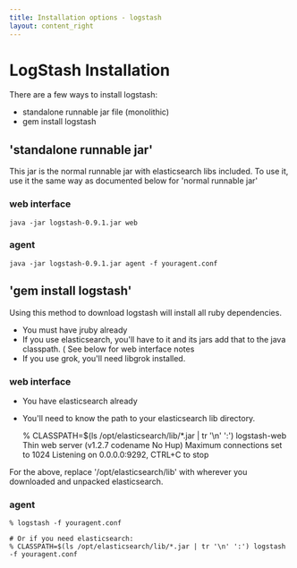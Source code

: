 ```yaml
---
title: Installation options - logstash
layout: content_right
---
```

# LogStash Installation

There are a few ways to install logstash:

* standalone runnable jar file  (monolithic)
* gem install logstash

## 'standalone runnable jar'

This jar is the normal runnable jar with elasticsearch libs included. To use
it, use it the same way as documented below for 'normal runnable jar'

### web interface

    java -jar logstash-0.9.1.jar web

### agent 

    java -jar logstash-0.9.1.jar agent -f youragent.conf

## 'gem install logstash'

Using this method to download logstash will install all ruby dependencies.

* You must have jruby already
* If you use elasticsearch, you'll have to it and its jars add that to the java
  classpath. ( See below for web interface notes 
* If you use grok, you'll need libgrok installed.

### web interface

* You have elasticsearch already
* You'll need to know the path to your elasticsearch lib directory.

    % CLASSPATH=$(ls /opt/elasticsearch/lib/*.jar | tr '\n' ':')  logstash-web
   Thin web server (v1.2.7 codename No Hup)
   Maximum connections set to 1024
   Listening on 0.0.0.0:9292, CTRL+C to stop

For the above, replace '/opt/elasticsearch/lib' with wherever you downloaded
and unpacked elasticsearch.

### agent

    % logstash -f youragent.conf

    # Or if you need elasticsearch:
    % CLASSPATH=$(ls /opt/elasticsearch/lib/*.jar | tr '\n' ':') logstash -f youragent.conf
